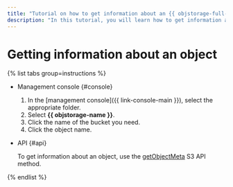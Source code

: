 ```yaml
---
title: "Tutorial on how to get information about an {{ objstorage-full-name }} object"
description: "In this tutorial, you will learn how to get information about an {{ objstorage-full-name }} object."
---
```


# Getting information about an object

{% list tabs group=instructions %}

- Management console {#console}

   1. In the [management console]({{ link-console-main }}), select the appropriate folder.
   1. Select **{{ objstorage-name }}**.
   1. Click the name of the bucket you need.
   1. Click the object name.

- API {#api}

   To get information about an object, use the [getObjectMeta](../../s3/api-ref/object/getobjectmeta.md) S3 API method.

{% endlist %}
